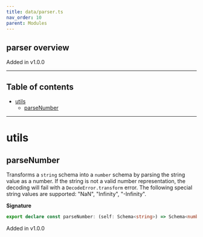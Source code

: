 ```yaml
---
title: data/parser.ts
nav_order: 10
parent: Modules
---
```


## parser overview

Added in v1.0.0

---

<h2 class="text-delta">Table of contents</h2>

- [utils](#utils)
  - [parseNumber](#parsenumber)

---

# utils

## parseNumber

Transforms a `string` schema into a `number` schema by parsing the string value as a number.
If the string is not a valid number representation, the decoding will fail with a `DecodeError.transform` error.
The following special string values are supported: "NaN", "Infinity", "-Infinity".

**Signature**

```ts
export declare const parseNumber: (self: Schema<string>) => Schema<number>
```

Added in v1.0.0
